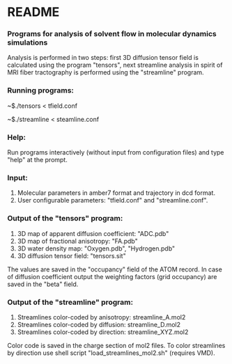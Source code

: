 # README #

### Programs for analysis of solvent flow in molecular dynamics simulations ###

Analysis is performed in two steps: first 3D diffusion tensor field is calculated using the program "tensors", next streamline analysis in spirit of MRI fiber tractography is performed using the "streamline" program. 

### Running programs: ###
~$./tensors < tfield.conf

~$./streamline < steamline.conf

### Help: ###
Run programs interactively (without input from configuration files) and type "help" at the prompt.

### Input: ###
1. Molecular parameters in amber7 format and trajectory in dcd format.
2. User configurable parameters: "tfield.conf" and "streamline.conf".

### Output of the "tensors" program: ###
1. 3D map of apparent diffusion coefficient:    "ADC.pdb" 
2. 3D map of fractional anisotropy:             "FA.pdb"  
3. 3D water density map:                        "Oxygen.pdb", "Hydrogen.pdb"
4. 3D diffusion tensor field:                   "tensors.sit"

The values are saved in the "occupancy" field of the ATOM record. In case of diffusion coefficient output the weighting factors (grid occupancy) are saved in the "beta" field. 


### Output of the "streamline" program: ###
1. Streamlines color-coded by  anisotropy: streamline_A.mol2  
2. Streamlines color-coded by  diffusion:  streamline_D.mol2
3. Streamlines color-coded by  direction:  streamline_XYZ.mol2

Color code is saved in the charge section of mol2 files. To color streamlines by direction use shell script "load_streamlines_mol2.sh" (requires VMD).